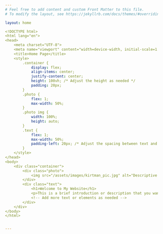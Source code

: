 ```yaml
---
# Feel free to add content and custom Front Matter to this file.
# To modify the layout, see https://jekyllrb.com/docs/themes/#overriding-theme-defaults

layout: home

<!DOCTYPE html>
<html lang="en">
<head>
    <meta charset="UTF-8">
    <meta name="viewport" content="width=device-width, initial-scale=1.0">
    <title>Home Page</title>
    <style>
        .container {
            display: flex;
            align-items: center;
            justify-content: center;
            height: 100vh; /* Adjust the height as needed */
            padding: 20px;
        }
        .photo {
            flex: 1;
            max-width: 50%;
        }
        .photo img {
            width: 100%;
            height: auto;
        }
        .text {
            flex: 1;
            max-width: 50%;
            padding-left: 20px; /* Adjust the spacing between text and photo */
        }
    </style>
</head>
<body>
    <div class="container">
        <div class="photo">
            <img src="/assets/images/kirtman_pic.jpg" alt="Descriptive Alt Text">
        </div>
        <div class="text">
            <h1>Welcome to My Website</h1>
            <p>This is a brief introduction or description that you want to show beside your photo. You can customize this text to fit your needs.</p>
            <!-- Add more text or elements as needed -->
        </div>
    </div>
</body>
</html>


---
```

